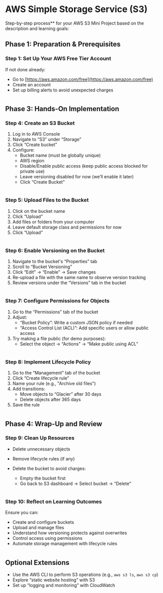 # AWS Simple Storage Service (S3)
Step-by-step process** for your AWS S3 Mini Project based on the description and learning goals:
## Phase 1: Preparation & Prerequisites
### Step 1: Set Up Your AWS Free Tier Account
If not done already:
* Go to [https://aws.amazon.com/free](https://aws.amazon.com/free)
* Create an account
* Set up billing alerts to avoid unexpected charges
#
## Phase 3: Hands-On Implementation
### Step 4: Create an S3 Bucket
1. Log in to AWS Console
2. Navigate to “S3” under “Storage”
3. Click “Create bucket”
4. Configure:
   * Bucket name (must be globally unique)
   * AWS region
   * Disable/Enable public access (keep public access blocked for private use)
   * Leave versioning disabled for now (we’ll enable it later)
   * Click “Create Bucket”
#
### Step 5: Upload Files to the Bucket
1. Click on the bucket name
2. Click “Upload”
3. Add files or folders from your computer
4. Leave default storage class and permissions for now
5. Click “Upload”
#
### Step 6: Enable Versioning on the Bucket

1. Navigate to the bucket's “Properties” tab
2. Scroll to “Bucket Versioning”
3. Click “Edit” → “Enable” → Save changes
4. Re-upload a file with the same name to observe version tracking
5. Review versions under the “Versions” tab in the bucket
#
### Step 7: Configure Permissions for Objects
1. Go to the “Permissions” tab of the bucket
2. Adjust:
   * “Bucket Policy”: Write a custom JSON policy if needed
   * “Access Control List (ACL)”: Add specific users or allow public access
3. Try making a file public (for demo purposes):
   * Select the object → “Actions” → “Make public using ACL”
#
### Step 8: Implement Lifecycle Policy
1. Go to the “Management” tab of the bucket
2. Click “Create lifecycle rule”
3. Name your rule (e.g., "Archive old files")
4. Add transitions:
   * Move objects to “Glacier” after 30 days
   * Delete objects after 365 days
5. Save the rule
#
## Phase 4: Wrap-Up and Review
### Step 9: Clean Up Resources
* Delete unnecessary objects
* Remove lifecycle rules (if any)
* Delete the bucket to avoid charges:

  * Empty the bucket first
  * Go back to S3 dashboard → Select bucket → “Delete”
#
### Step 10: Reflect on Learning Outcomes
Ensure you can:
* Create and configure buckets
* Upload and manage files
* Understand how versioning protects against overwrites
* Control access using permissions
* Automate storage management with lifecycle rules
#
## Optional Extensions
* Use the AWS CLI to perform S3 operations (e.g., `aws s3 ls`, `aws s3 cp`)
* Explore “static website hosting” with S3
* Set up “logging and monitoring” with CloudWatch
